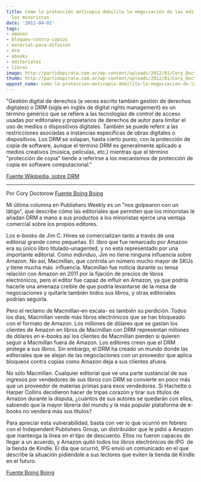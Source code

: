 ```yaml
---
title: Como la protección anticopia debilita la negociación de las editoriales con
  los minoristas
date: '2012-04-02'
tags:
- amazon
- bloqueo-contra-copias
- material-para-difusion
- drm
- ebooks
- editoriales
- libros
image: http://partidopirata.com.ar/wp-content/uploads/2012/01/Cory_Doctorow_in_Borough_Market.jpg
thumb: http://partidopirata.com.ar/wp-content/uploads/2012/01/Cory_Doctorow_in_Borough_Market-150x150.jpg
wppost_name: como-la-proteccion-anticopia-debilita-la-negociacion-de-las-editoriales-con-los-minoristas
---
```


"Gestión digital de derechos (a veces escrito también gestión de derechos digitales) o DRM (sigla en inglés de digital rights management) es un término genérico que se refiere a las tecnologías de control de acceso usadas por editoriales y propietarios de derechos de autor para limitar el uso de medios o dispositivos digitales. También se puede referir a las restricciones asociadas a instancias específicas de obras digitales o dispositivos. Los DRM se solapan, hasta cierto punto, con la protección de copia de software, aunque el término DRM es generalmente aplicado a medios creativos (música, películas, etc.) mientras que el término "protección de copia" tiende a referirse a los mecanismos de protección de copia en software computacional."

<a href="https://es.wikipedia.org/wiki/Gesti%C3%B3n_digital_de_derechos" target="_blank">Fuente Wikipedia, sobre DRM</a>

<hr />

Por Cory Doctorow
<a href="http://boingboing.net/2012/04/02/how-drm-weakens-publishers-n.html?utm_source=feedburner&amp;utm_medium=feed&amp;utm_campaign=Feed%3A+boingboing%2FiBag+%28Boing+Boing%29" target="_blank">Fuente Boing Boing</a>

Mi última columna en Publishers Weekly es un "nos golpearon con un látigo", que describe cómo las editoriales que permiten que los minoristas le añadan DRM a mano a sus productos a los minoristas ejerce una ventaja comercial sobre los propios editores.

Los e-books de Jim C. Hines se comercializan tanto a través de una editorial grande como pequeñas. El  libro que fue remarcado por Amazon era su único libro titulado-unagented, y no está representado por una importante editorial. Como individuo, Jim no tiene ninguna influencia sobre Amazon. No así, Macmillan, que controla un número mucho mayor de SKUs y tiene mucha más  influencia. Macmillan fue noticia durante su tensa relación con Amazon en 2011 por la fijación de precios de libros electrónicos, pero el editor fue capaz de influir en Amazon, ya que podría hacerle una amenaza creíble de que podría levantarse de la mesa de negociaciones y quitarle también todos sus libros, y otras editoriales podrían seguirla.

Pero el reclamo de Macmillan-en escala- es también su perdición. Todos los días, Macmillan vende más libros electrónicos que se han bloqueado con el formato de Amazon. Los millones de dólares que se gastan los clientes de Amazon en libros de Macmillan con DRM representan millones de dólares en e-books así los clientes de Macmillan pierden si quieren seguir a Macmillan fuera de Amazon. Los editores creen que el DRM protege a sus libros. Sin embargo, el DRM ha creado un mundo donde las editoriales que se alejan de las negociaciones con un proveedor que aplica bloqueos contra copias como Amazon deja a sus clientes afuera.

No sólo Macmillan. Cualquier editorial que ve una parte sustancial de sus ingresos por vendedores de sus libros con DRM se convierte en poco más que un proveedor de materias primas para esos vendedores. Si Hachette o Harper Collins decidieron hacer de tripas corazón y tirar sus títulos de Amazon durante la disputa, ¿cuántos de sus autores se quedarán con ellos, sabiendo que la mayor librería del mundo y la más popular plataforma de e-books no venderá más sus títulos?

Para apreciar esta vulnerabilidad, basta con ver lo que ocurrió en febrero con el Independent Publishers Group, un distribuidor que le pidió a Amazon que mantenga la línea en el tipo de descuento. Ellos no fueron capaces de llegar a un acuerdo, y Amazon quitó todos los libros electrónicos de IPG  de la tienda de Kindle. El día que ocurrió, IPG envió un comunicado en el que describe la situación pidiéndole a sus lectores que eviten la tienda de Kindle en el futuro.

<a href="http://boingboing.net/2012/04/02/how-drm-weakens-publishers-n.html?utm_source=feedburner&amp;utm_medium=feed&amp;utm_campaign=Feed%3A+boingboing%2FiBag+%28Boing+Boing%29" target="_blank">Fuente Boing Boing</a>
